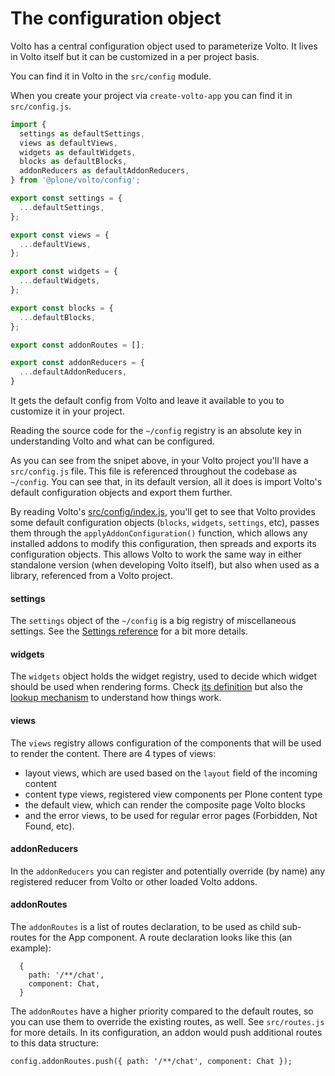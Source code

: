 # The configuration object

Volto has a central configuration object used to parameterize Volto. It lives in Volto itself but it can be customized in a per project basis.

You can find it in Volto in the `src/config` module.

When you create your project via `create-volto-app` you can find it in `src/config.js`.

```js
import {
  settings as defaultSettings,
  views as defaultViews,
  widgets as defaultWidgets,
  blocks as defaultBlocks,
  addonReducers as defaultAddonReducers,
} from '@plone/volto/config';

export const settings = {
  ...defaultSettings,
};

export const views = {
  ...defaultViews,
};

export const widgets = {
  ...defaultWidgets,
};

export const blocks = {
  ...defaultBlocks,
};

export const addonRoutes = [];

export const addonReducers = {
  ...defaultAddonReducers,
}
```

It gets the default config from Volto and leave it available to you to customize it in your project.

Reading the source code for the `~/config` registry is an absolute key in
understanding Volto and what can be configured.

As you can see from the snipet above, in your Volto project you'll have
a `src/config.js` file. This file is referenced throughout the codebase as
`~/config`. You can see that, in its default version, all it does is import
Volto's default configuration objects and export them further.

By reading Volto's
[src/config/index.js](https://github.com/plone/volto/tree/master/src/config/index.js),
you'll get to see that Volto provides some default configuration objects
(`blocks`, `widgets`, `settings`, etc), passes them through the
`applyAddonConfiguration()` function, which allows any installed addons to
modify this configuration, then spreads and exports its configuration objects.
This allows Volto to work the same way in either standalone version (when
developing Volto itself), but also when used as a library, referenced from
a Volto project.

#### settings

The `settings` object of the `~/config` is a big registry of miscellaneous
settings. See the [Settings reference](/configuration/settings-reference) for
a bit more details.

#### widgets

The `widgets` object holds the widget registry, used to decide which widget
should be used when rendering forms. Check [its
definition](https://github.com/plone/volto/blob/master/src/config/Widgets.jsx)
but also the
[lookup mechanism](https://github.com/plone/volto/blob/6fd62cb2860bc7cf3cb7c36ea86bfd8bd03247d9/src/components/manage/Form/Field.jsx#L112)
to understand how things work.

#### views
The `views` registry allows configuration of the components that will be used
to render the content. There are 4 types of views:

- layout views, which are used based on the `layout` field of the incoming
  content
- content type views, registered view components per Plone content type
- the default view, which can render the composite page Volto blocks
- and the error views, to be used for regular error pages (Forbidden, Not
  Found, etc).

#### addonReducers

In the `addonReducers` you can register and potentially override (by name)
any registered reducer from Volto or other loaded Volto addons.

#### addonRoutes

The `addonRoutes` is a list of routes declaration, to be used as child
sub-routes for the App component. A route declaration looks like this (an
example):

```
  {
    path: '/**/chat',
    component: Chat,
  }
```

The `addonRoutes` have a higher priority compared to the default routes, so you
can use them to override the existing routes, as well. See `src/routes.js` for
more details. In its configuration, an addon would push additional routes to
this data structure:

```
config.addonRoutes.push({ path: '/**/chat', component: Chat });
```

